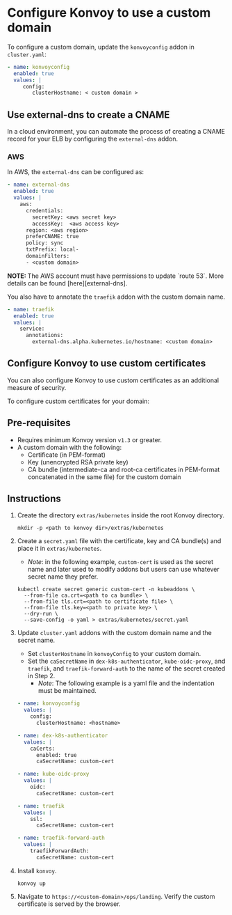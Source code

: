 # Configure Konvoy to use a custom domain

To configure a custom domain, update the `konvoyconfig` addon in `cluster.yaml`:

```yaml
- name: konvoyconfig
  enabled: true
  values: |
     config:
        clusterHostname: < custom domain >
```

## Use external-dns to create a CNAME

In a cloud environment, you can automate the process of creating a CNAME record
 for your ELB by configuring the `external-dns` addon.

### AWS

In AWS, the `external-dns` can be configured as:

```yaml
- name: external-dns
  enabled: true
  values: |
    aws:
      credentials:
        secretKey: <aws secret key>
        accessKey:  <aws access key>
      region: <aws region>
      preferCNAME: true
      policy: sync
      txtPrefix: local-
      domainFilters:
      - <custom domain>
```

<p class="message--note"><strong>NOTE: </strong>The AWS account must have permissions to update `route 53`. More details can be found [here][external-dns].</p>

You also have to annotate the `traefik` addon with the custom domain name.

```yaml
- name: traefik
  enabled: true
  values: |
    service:
      annotations:
        external-dns.alpha.kubernetes.io/hostname: <custom domain>
```

## Configure Konvoy to use custom certificates

You can also configure Konvoy to use custom certificates as an
additional measure of security.

To configure custom certificates for your domain:

## Pre-requisites

-   Requires minimum Konvoy version `v1.3` or greater.
-   A custom domain with the following:
    - Certificate (in PEM-format)
    - Key (unencrypted RSA private key)
    - CA bundle (intermediate-ca and root-ca certificates in PEM-format concatenated in the same file) for the custom domain

## Instructions

1.  Create the directory `extras/kubernetes` inside the root Konvoy directory.

    ```shell
    mkdir -p <path to konvoy dir>/extras/kubernetes
    ```

1.  Create a `secret.yaml` file with the certificate, key and CA bundle(s) and place it in `extras/kubernetes`.
    - *Note*: in the following example, `custom-cert` is used as the secret name and later used to modify addons but users can use whatever secret name they prefer.

    ```shell
    kubectl create secret generic custom-cert -n kubeaddons \
      --from-file ca.crt=<path to ca bundle> \
      --from-file tls.crt=<path to certificate file> \
      --from-file tls.key=<path to private key> \
      --dry-run \
      --save-config -o yaml > extras/kubernetes/secret.yaml
    ```

1.  Update `cluster.yaml` addons with the custom domain name and the secret name.
    -   Set `clusterHostname` in `konvoyConfig` to your custom domain.
    -   Set the `caSecretName` in `dex-k8s-authenticator`, `kube-oidc-proxy`, and `traefik`, and `traefik-forward-auth` to the name of the secret created in Step 2.
        - *Note*: The following example is a yaml file and the indentation must be maintained.

      ```yaml
      - name: konvoyconfig
        values: |
          config:
            clusterHostname: <hostname>

      - name: dex-k8s-authenticator
        values: |
          caCerts:
            enabled: true
            caSecretName: custom-cert

      - name: kube-oidc-proxy
        values: |
          oidc:
            caSecretName: custom-cert

      - name: traefik
        values: |
          ssl:
            caSecretName: custom-cert

      - name: traefik-forward-auth
        values: |
          traefikForwardAuth:
            caSecretName: custom-cert
      ```

1.  Install `konvoy`.

    ```shell
    konvoy up
    ```

1.  Navigate to `https://<custom-domain>/ops/landing`. Verify the custom certificate is served by the browser.

[external-dns]: https://github.com/kubernetes-sigs/external-dns/blob/master/docs/tutorials/aws.md

